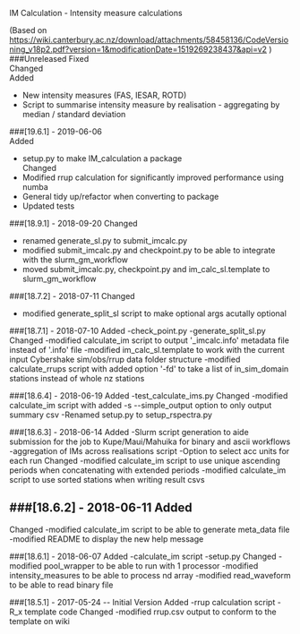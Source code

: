 IM Calculation - Intensity measure calculations

(Based on https://wiki.canterbury.ac.nz/download/attachments/58458136/CodeVersioning_v18p2.pdf?version=1&modificationDate=1519269238437&api=v2 )
###Unreleased
Fixed  
Changed  
Added  
- New intensity measures (FAS, IESAR, ROTD)
- Script to summarise intensity measure by realisation - aggregating by median / standard deviation

###[19.6.1] - 2019-06-06  
Added  
- setup.py to make IM_calculation a package  
Changed  
- Modified rrup calculation for significantly improved performance using numba  
- General tidy up/refactor when converting to package  
- Updated tests  

###[18.9.1] - 2018-09-20
Changed
- renamed generate_sl.py to submit_imcalc.py
- modified submit_imcalc.py and checkpoint.py to be able to integrate with the slurm_gm_workflow
- moved submit_imcalc.py, checkpoint.py and im_calc_sl.template to slurm_gm_workflow

###[18.7.2] - 2018-07-11
Changed
- modified generate_split_sl script to make optional args acutally optional

###[18.7.1] - 2018-07-10
Added
-check_point.py
-generate_split_sl.py
Changed
-modified calculate_im script to output '_imcalc.info' metadata file instead of '.info' file
-modified im_calc_sl.template to work with the current input Cybershake sim/obs/rrup data folder structure
-modified calculate_rrups script with added option '-fd' to take a list of in_sim_domain stations instead of whole nz stations 

###[18.6.4] - 2018-06-19
Added
-test_calculate_ims.py
Changed
-modified calculate_im script with added -s --simple_output option to only output summary csv
-Renamed setup.py to setup_rspectra.py

###[18.6.3] - 2018-06-14
Added
-Slurm script generation to aide submission for the job to Kupe/Maui/Mahuika for binary and ascii workflows
-aggregation of IMs across realisations script
-Option to select acc units for each run
Changed
-modified calculate_im script to use unique ascending periods when concatenating with extended periods
-modified calculate_im script to use sorted stations when writing result csvs

###[18.6.2] - 2018-06-11
Added
--
Changed
-modified calculate_im script to be able to generate meta_data file
-modified README to display the new help message

###[18.6.1] - 2018-06-07
Added
-calculate_im script
-setup.py
Changed
-modified pool_wrapper to be able to run with 1 processor
-modified intensity_measures to be able to process nd array
-modified read_waveform to be able to read binary file

###[18.5.1] - 2017-05-24 -- Initial Version
Added
-rrup calculation script
-R_x template code
Changed
-modified rrup.csv output to conform to the template on wiki




